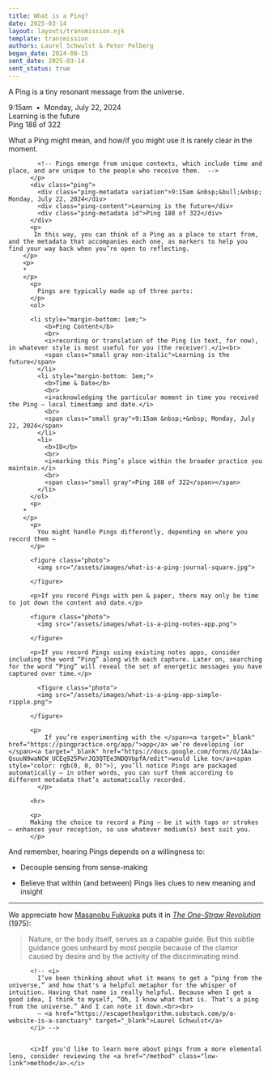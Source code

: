 ```yaml
---
title: What is a Ping?
date: 2025-03-14
layout: layouts/transmission.njk
template: transmission
authors: Laurel Schwulst & Peter Pelberg
began_date: 2024-08-15
sent_date: 2025-03-14
sent_status: true
---
```


<p>A Ping is a tiny resonant message from the universe. </p>
          <div class="ping">
            <div class="ping-metadata variation hidden">9:15am &nbsp;&bull;&nbsp; Monday, July 22, 2024</div>
            <div class="ping-content">Learning is the future</div>
            <div class="ping-metadata id hidden">Ping 188 of 322</div>
          </div>
          <p>
             What a Ping might mean, and how/if you might use it is rarely clear in the moment.

            <!-- Pings emerge from unique contexts, which include time and place, and are unique to the people who receive them.  -->
          </p>
          <div class="ping">
            <div class="ping-metadata variation">9:15am &nbsp;&bull;&nbsp; Monday, July 22, 2024</div>
            <div class="ping-content">Learning is the future</div>
            <div class="ping-metadata id">Ping 188 of 322</div>
          </div>
          <p>
           In this way, you can think of a Ping as a place to start from, and the metadata that accompanies each one, as markers to help you find your way back when you’re open to reflecting.
        </p>
        <p>
        *
        </p>
          <p>
            Pings are typically made up of three parts:
          </p>
          <ol>

          <li style="margin-bottom: 1em;">
              <b>Ping Content</b>
              <br>
              <i>recording or translation of the Ping (in text, for now), in whatever style is most useful for you (the receiver).</i><br>
              <span class="small gray non-italic">Learning is the future</span>
            </li>
            <li style="margin-bottom: 1em;">
              <b>Time & Date</b>
              <br>
              <i>acknowledging the particular moment in time you received the Ping — local timestamp and date.</i>
              <br>
              <span class="small gray">9:15am &nbsp;•&nbsp; Monday, July 22, 2024</span>
            </li>
            <li>
              <b>ID</b>
              <br>
              <i>marking this Ping’s place within the broader practice you maintain.</i>
              <br>
              <span class="small gray">Ping 188 of 322</span></span>
            </li>
          </ol>
          <p>
        *
        </p>
          <p>
            You might handle Pings differently, depending on where you record them —
          </p>

          <figure class="photo">
            <img src="/assets/images/what-is-a-ping-journal-square.jpg">

          </figure>

          <p>If you record Pings with pen & paper, there may only be time to jot down the content and date.</p>

          <figure class="photo">
            <img src="/assets/images/what-is-a-ping-notes-app.png">

          </figure>

          <p>If you record Pings using existing notes apps, consider including the word “Ping” along with each capture. Later on, searching for the word “Ping” will reveal the set of energetic messages you have captured over time.</p>

            <figure class="photo">
            <img src="/assets/images/what-is-a-ping-app-simple-ripple.png">

          </figure>

          <p>
              If you’re experimenting with the </span><a target="_blank" href="https://pingpractice.org/app/">app</a> we’re developing (or </span><a target="_blank" href="https://docs.google.com/forms/d/1Aa1w-QsuuN9waNCW_UCEq925PwrJQ3QTEe3NDQVbpfA/edit">would like to</a><span style="color: rgb(0, 0, 0)">), you’ll notice Pings are packaged automatically — in other words, you can surf them according to different metadata that’s automatically recorded.
            </p>

          <hr>

          <p>
          Making the choice to record a Ping – be it with taps or strokes – enhances your reception, so use whatever medium(s) best suit you.
          </p>

<p>
And remember, hearing Pings depends on a willingness to:
</p>
<ul>
<li style="margin-bottom: 1em;">Decouple sensing from sense-making</li>
<li>Believe that within (and between) Pings lies clues to new meaning and insight</li>
</ul>

<hr>
          <p>
          We appreciate how <a target="_blank" rel="noopener noreferrer nofollow" href="https://en.wikipedia.org/wiki/Masanobu_Fukuoka">Masanobu Fukuoka</a><span style="color: rgb(0, 0, 0)"> puts it in </span><a target="_blank" rel="noopener noreferrer nofollow" href="https://search.worldcat.org/title/one-straw-revolution-an-introduction-to-natural-farming/oclc/251203919"><i>The One-Straw Revolution</i></a> (1975):</p>
          <blockquote>
              Nature, or the body itself, serves as a capable guide. But this subtle guidance goes unheard by most people because of the clamor caused by desire and by the activity of the discriminating mind.
            </blockquote>

          <!-- <i>
            I’ve been thinking about what it means to get a “ping from the universe,” and how that's a helpful metaphor for the whisper of intuition. Having that name is really helpful. Because when I get a good idea, I think to myself, “Oh, I know what that is. That's a ping from the universe.” And I can note it down.<br><br>
            — <a href="https://escapethealgorithm.substack.com/p/a-website-is-a-sanctuary" target="_blank">Laurel Schwulst</a>
          </i> -->


          <i>If you'd like to learn more about pings from a more elemental lens, consider reviewing the <a href="/method" class="low-link">method</a>.</i>
